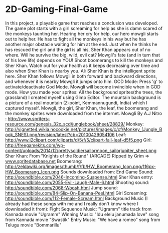 # 2D-Gaming-Final-Game
In this project, a playable game that reaches a conclusion was developed. The game plot starts with a girl screaming for help as she is damn scared of the monkeys taunting her. Hearing her cry for help, our hero mowgli starts out to help her. He has to fight all the monkeys in his way but he has another major obstacle waiting for him at the end. Just when he thinks he has rescued the girl and the girl is all his, Sher Khan appears out of no where. Will he survive the big, wild, evil cat? Mowgli's fate (and in turn that of his love life) depends on YOU! Shoot boomerangs to kill the monkeys and Sher Khan. Watch out for your health as it keeps decreasing over time and also when Sher Khan is nearby you. AI: Sher Khan is the intelligent sprite here. Sher Khan follows Mowgli in both forward and backward directions, and whenever it is nearby Mowgli it jumps onto him. GOD Mode: Press 'g' to activate/deactivate God Mode. Mowgli will become invincible when in GOD mode.  How you made your sprites: All the background sprites(the trees, the grassland) I created myself using Gimp Editor. The mountain background is a picture of a real mountain (Z-point, Kemmannugundi, India) which I captured myself. Mowgli, the girl, Sher Khan, the leaf, the boomerang and the monkey sprites were downloaded from the internet.  Mowgli By A.J Nitro : http://www.spriters-resource.com/genesis_32x_scd/junglebook/sheet/28829/ Monkey: http://vignette4.wikia.nocookie.net/pictures/images/c/cf/Monkey_(Jungle_Book_SNES).png/revision/latest?cb=20100429054106 Leaf: http://www.i2clipart.com/cliparts/d/5/f/5/clipart-fall-leaf-d5f5.png Girl: http://freegamekits.com/wp-content/uploads/2014/12/prettysoldiersailormoon_sailorjupiter_sheet.png Sher Khan: From "Knights of the Round" (ARCADE) Ripped by Grim => www.spritedatabase.net Boomerang: http://zeldawiki.org/images/thumb/f/fb/HW_Boomerang_Icon.png/116px-HW_Boomerang_Icon.png  Sounds downloaded from: End Game Sound: http://soundbible.com/2046-Incoming-Suspense.html Sher Khan entry: http://soundbible.com/2055-Evil-Laugh-Male-6.html Shooting sound: http://soundbible.com/2068-Woosh.html Jump sound: http://soundbible.com/84-Slip-On-Banana-Peel.html Girl Screaming: http://soundbible.com/112-Female-Scream.html  Background Music (I already had these songs with me and I really don't know where I downloaded it from): Fight Sequence Music: "Ugramm" title track from Kannada movie "Ugramm" Winning Music: "Idu elelu janumada love" song from Kannada movie "Swastik" Entry Music: "We have a romeo" song from Telugu movie "Bommarillu"
